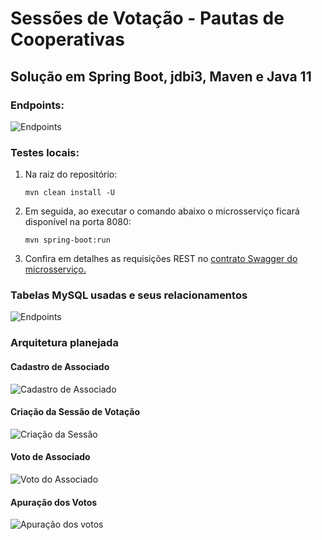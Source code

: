 # Sessões de Votação - Pautas de Cooperativas
## Solução em Spring Boot, jdbi3, Maven e Java 11

### Endpoints:
![Endpoints](https://drive.google.com/uc?export=view&id=1nzBAkLMOsHG7SQZy31XhcnOWvpgZovmk)

### Testes locais:
1. Na raiz do repositório:
    ```
    mvn clean install -U
    ```
2. Em seguida, ao executar o comando abaixo o microsserviço ficará disponível na porta 8080:
    ```
    mvn spring-boot:run
    ```
3. Confira em detalhes as requisições REST no [contrato Swagger do microsserviço.](./core/src/main/resources/contratos/springboot-db-assembleia-cooperativa.yaml)

### Tabelas MySQL usadas e seus relacionamentos
![Endpoints](https://drive.google.com/uc?export=view&id=1PkMjxVtV17fKK23NnLvSXoyei94h5mT3)

### Arquitetura planejada

#### Cadastro de Associado
![Cadastro de Associado](https://drive.google.com/uc?export=view&id=1TlYyIPR6rslmcnxfyijsVGXoOifBp2gn)

#### Criação da Sessão de Votação
![Criação da Sessão](https://drive.google.com/uc?export=view&id=1tgDjmpqQwavMY1QbmfZvzifFr8ZkttrD)

#### Voto de Associado
![Voto do Associado](https://drive.google.com/uc?export=view&id=1bvom9jx6V0kr_a2IVF-qItQthE95D1C4)

#### Apuração dos Votos
![Apuração dos votos](https://drive.google.com/uc?export=view&id=1zkjQdkqDZp0uYSfkhw_MpQp6MpVMOvvO)